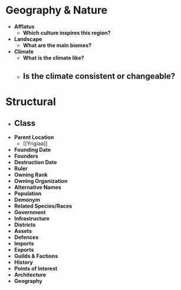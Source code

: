 # Geography & Nature
- **Afflatus**
	- **Which culture inspires this region?**
- **Landscape**
	- **What are the main biomes?**
- **Climate**
	- **What is the climate like?**
	- **Is the climate consistent or changeable?**
		- 
# Structural
- **Class**
	- 
- **Parent Location**
	- [[Yrigiaa]]
- **Founding Date**
- **Founders**
- **Destruction Date**
- **Ruler**
- **Owning Rank**
- **Owning Organization**
- **Alternative Names**
- **Population**
- **Demonym**
- **Related Species/Races** 
- **Government**
- **Infrastructure**
- **Districts**
- **Assets**
- **Defences**
- **Imports**
- **Exports**
- **Guilds & Factions**
- **History**
- **Points of Interest**
- **Architecture**
- **Geography**